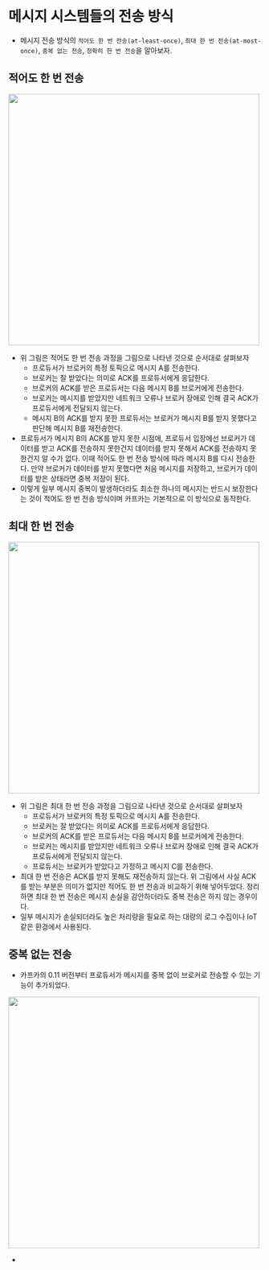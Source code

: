 # 메시지 시스템들의 전송 방식

- 메시지 전송 방식의 `적어도 한 번 전송(at-least-once)`, `최대 한 번 전송(at-most-once)`, `중복 없는 전송`, `정확히 한 번 전송`을 알아보자.

## 적어도 한 번 전송

<img src="https://github.com/programmer-sjk/TIL/blob/main/images/devops/at-least-once" width="500">

- 위 그림은 적어도 한 번 전송 과정을 그림으로 나타낸 것으로 순서대로 살펴보자
  - 프로듀서가 브로커의 특정 토픽으로 메시지 A를 전송한다.
  - 브로커는 잘 받았다는 의미로 ACK를 프로듀서에게 응답한다.
  - 브로커의 ACK를 받은 프로듀서는 다음 메시지 B를 브로커에게 전송한다.
  - 브로커는 메시지를 받았지만 네트워크 오류나 브로커 장애로 인해 결국 ACK가 프로듀서에게 전달되지 않는다.
  - 메시지 B의 ACK를 받지 못한 프로듀서는 브로커가 메시지 B를 받지 못했다고 판단해 메시지 B를 재전송한다.
- 프로듀서가 메시지 B의 ACK를 받지 못한 시점에, 프로듀서 입장에선 브로커가 데이터를 받고 ACK를 전송하지 못한건지 데이터를 받지 못해서 ACK를 전송하지 못한건지 알 수가 없다. 이때 적어도 한 번 전송 방식에 따라 메시지 B를 다시 전송한다. 만약 브로커가 데이터를 받지 못했다면 처음 메시지를 저장하고, 브로커가 데이터를 받은 상태라면 중복 저장이 된다.
- 이렇게 일부 메시지 중복이 발생하더라도 최소한 하나의 메시지는 반드시 보장한다는 것이 적어도 한 번 전송 방식이며 카프카는 기본적으로 이 방식으로 동작한다.

## 최대 한 번 전송

<img src="https://github.com/programmer-sjk/TIL/blob/main/images/devops/at-most-once" width="500">

- 위 그림은 최대 한 번 전송 과정을 그림으로 나타낸 것으로 순서대로 살펴보자
  - 프로듀서가 브로커의 특정 토픽으로 메시지 A를 전송한다.
  - 브로커는 잘 받았다는 의미로 ACK를 프로듀서에게 응답한다.
  - 브로커의 ACK를 받은 프로듀서는 다음 메시지 B를 브로커에게 전송한다.
  - 브로커는 메시지를 받았지만 네트워크 오류나 브로커 장애로 인해 결국 ACK가 프로듀서에게 전달되지 않는다.
  - 프로듀서는 브로커가 받았다고 가정하고 메시지 C를 전송한다.
- 최대 한 번 전송은 ACK를 받지 못해도 재전송하지 않는다. 위 그림에서 사실 ACK를 받는 부분은 의미가 없지만 적어도 한 번 전송과 비교하기 위해 넣어두었다. 정리하면 최대 한 번 전송은 메시지 손실을 감안하더라도 중복 전송은 하지 않는 경우이다.
- 일부 메시지가 손실되더라도 높은 처리량을 필요로 하는 대량의 로그 수집이나 IoT 같은 환경에서 사용된다.

## 중복 없는 전송

- 카프카의 0.11 버전부터 프로듀서가 메시지를 중복 없이 브로커로 전송할 수 있는 기능이 추가되었다.

<img src="https://github.com/programmer-sjk/TIL/blob/main/images/devops/no-duplicate" width="500">

-
